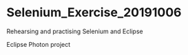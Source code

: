 # Selenium_Exercise_20191006
Rehearsing and practising Selenium and Eclipse

Eclipse Photon project
